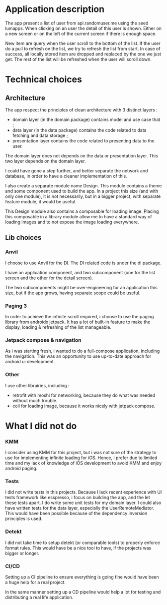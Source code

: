 # Application description

The app present a list of user from api.randomuser.me using the seed lumapps.
When clicking on an user the detail of this user is shown. Either on a new screen or on the left of the current screen if there is enough space.

New item are query when the user scroll to the bottom of the list. If the user do a pull to refresh on the list, we try to refresh the list from start. In case of success, all locally stored item are dropped and replaced by the one we just get. The rest of the list will be refreshed when the user will scroll down.

# Technical choices

## Architecture

The app respect the principles of clean architecture with 3 distinct layers :

- domain layer (in the domain package) contains model and use case that ;
- data layer (in the data package) contains the code related to data fetching and data storage ;
- presentation layer contains the code related to presenting data to the user.

The domain layer does not depends on the data or presentation layer. This two layer depends on the domain layer.

I could have gone a step further, and better separate the network and database, in order to have a cleaner implementation of this.

I also create a separate module name Design. This module contains a theme and some component used to build the app. In a project this size (and with only one module), it is not necessarily, but in a bigger project, with separate feature module, it would be useful.

This Design module also contains a composable for loading image. Placing this composable in a library module allow me to have a standard way of loading images and to not expose the image loading everywhere.

## Lib choices

### Anvil

I choose to use Anvil for the DI.
The DI related code is under the di package.

I have an application component, and two subcomponent (one for the list screen and the other for the detail screen).

The two subcomponents might be over-engineering for an application this size, but if the app grows, having separate scope could be useful.

### Paging 3

In order to achieve the infinite scroll required, i choose to use the paging library from androidx jetpack.
It has a lot of built-in feature to make the display, loading & refreshing of the list manageable.

### Jetpack compose & navigation

As i was starting fresh, i wanted to do a full-compose application, including the navigation. This was an opportunity to use up-to-date approach for android ui development.


### Other

I use other librairies, including :

-  retrofit with moshi for networking, because they do what was needed without much trouble.
- coil for loading image, because it works nicely with jetpack compose.


# What I did not do

### KMM

I consider using KMM for this project, but i was not sure of the strategy to use for implementing infinite loading for iOS. Hence, i prefer due to limited time and my lack of knowledge of iOS development to avoid KMM and enjoy android paging.

### Tests

I did not write tests in this projects.
Because I lack recent experience with UI tests framework like esspresso, i focus on building the app, and the let these tests apart.
I do write some unit tests for my domain layer.
I could also have written tests for the data layer, especially the UserRemoteMediator. This would have been possible because of the dependency inversion principles is used.

### Detekt

I did not take time to setup detekt (or comparable tools) to properly enforce format rules. This would have be a nice tool to have, if the projects was bigger or longer.

### CI/CD

Setting up a CI pipeline to ensure everything is going fine would have been a huge help for a real project.

In the same manner setting up a CD pipeline would help a lot for testing and distributing a real life application.
